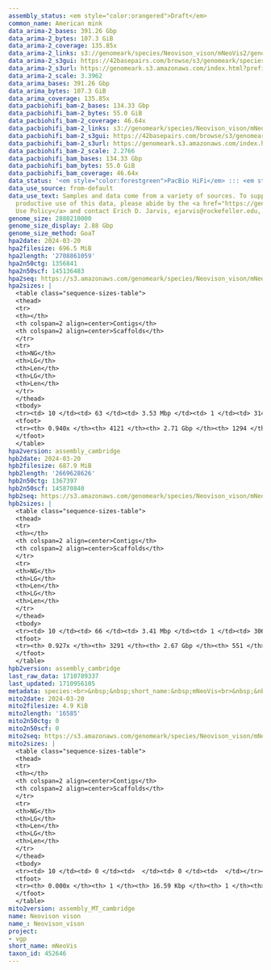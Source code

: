 ```yaml
---
assembly_status: <em style="color:orangered">Draft</em>
common_name: American mink
data_arima-2_bases: 391.26 Gbp
data_arima-2_bytes: 107.3 GiB
data_arima-2_coverage: 135.85x
data_arima-2_links: s3://genomeark/species/Neovison_vison/mNeoVis2/genomic_data/arima/<br>
data_arima-2_s3gui: https://42basepairs.com/browse/s3/genomeark/species/Neovison_vison/mNeoVis2/genomic_data/arima/
data_arima-2_s3url: https://genomeark.s3.amazonaws.com/index.html?prefix=species/Neovison_vison/mNeoVis2/genomic_data/arima/
data_arima-2_scale: 3.3962
data_arima_bases: 391.26 Gbp
data_arima_bytes: 107.3 GiB
data_arima_coverage: 135.85x
data_pacbiohifi_bam-2_bases: 134.33 Gbp
data_pacbiohifi_bam-2_bytes: 55.0 GiB
data_pacbiohifi_bam-2_coverage: 46.64x
data_pacbiohifi_bam-2_links: s3://genomeark/species/Neovison_vison/mNeoVis2/genomic_data/pacbio_hifi/<br>
data_pacbiohifi_bam-2_s3gui: https://42basepairs.com/browse/s3/genomeark/species/Neovison_vison/mNeoVis2/genomic_data/pacbio_hifi/
data_pacbiohifi_bam-2_s3url: https://genomeark.s3.amazonaws.com/index.html?prefix=species/Neovison_vison/mNeoVis2/genomic_data/pacbio_hifi/
data_pacbiohifi_bam-2_scale: 2.2766
data_pacbiohifi_bam_bases: 134.33 Gbp
data_pacbiohifi_bam_bytes: 55.0 GiB
data_pacbiohifi_bam_coverage: 46.64x
data_status: '<em style="color:forestgreen">PacBio HiFi</em> ::: <em style="color:forestgreen">Arima</em>'
data_use_source: from-default
data_use_text: Samples and data come from a variety of sources. To support fair and
  productive use of this data, please abide by the <a href="https://genome10k.soe.ucsc.edu/data-use-policies/">Data
  Use Policy</a> and contact Erich D. Jarvis, ejarvis@rockefeller.edu, with any questions.
genome_size: 2880210000
genome_size_display: 2.88 Gbp
genome_size_method: GoaT
hpa2date: 2024-03-20
hpa2filesize: 696.5 MiB
hpa2length: '2708861059'
hpa2n50ctg: 1356841
hpa2n50scf: 145136483
hpa2seq: https://s3.amazonaws.com/genomeark/species/Neovison_vison/mNeoVis2/assembly_cambridge/mNeoVis2.hap1.asm.20240320.fasta.gz
hpa2sizes: |
  <table class="sequence-sizes-table">
  <thead>
  <tr>
  <th></th>
  <th colspan=2 align=center>Contigs</th>
  <th colspan=2 align=center>Scaffolds</th>
  </tr>
  <tr>
  <th>NG</th>
  <th>LG</th>
  <th>Len</th>
  <th>LG</th>
  <th>Len</th>
  </tr>
  </thead>
  <tbody>
  <tr><td> 10 </td><td> 63 </td><td> 3.53 Mbp </td><td> 1 </td><td> 314.97 Mbp </td></tr><tr><td> 20 </td><td> 160 </td><td> 2.67 Mbp </td><td> 3 </td><td> 221.81 Mbp </td></tr><tr><td> 30 </td><td> 284 </td><td> 2.09 Mbp </td><td> 4 </td><td> 220.61 Mbp </td></tr><tr><td> 40 </td><td> 439 </td><td> 1.65 Mbp </td><td> 5 </td><td> 210.14 Mbp </td></tr><tr style="background-color:#cccccc;"><td> 50 </td><td> 633 </td><td style="background-color:#88ff88;"> 1.36 Mbp </td><td> 7 </td><td style="background-color:#88ff88;"> 145.14 Mbp </td></tr><tr><td> 60 </td><td> 872 </td><td> 1.06 Mbp </td><td> 9 </td><td> 129.18 Mbp </td></tr><tr><td> 70 </td><td> 1183 </td><td> 0.80 Mbp </td><td> 12 </td><td> 106.10 Mbp </td></tr><tr><td> 80 </td><td> 1616 </td><td> 0.54 Mbp </td><td> 15 </td><td> 74.21 Mbp </td></tr><tr><td> 90 </td><td> 2371 </td><td> 232.59 Kbp </td><td> 32 </td><td> 1.56 Mbp </td></tr><tr><td> 100 </td><td> 0 </td><td>  </td><td> 0 </td><td>  </td></tr></tbody>
  <tfoot>
  <tr><th> 0.940x </th><th> 4121 </th><th> 2.71 Gbp </th><th> 1294 </th><th> 2.71 Gbp </th></tr>
  </tfoot>
  </table>
hpa2version: assembly_cambridge
hpb2date: 2024-03-20
hpb2filesize: 687.9 MiB
hpb2length: '2669628626'
hpb2n50ctg: 1367397
hpb2n50scf: 145870840
hpb2seq: https://s3.amazonaws.com/genomeark/species/Neovison_vison/mNeoVis2/assembly_cambridge/mNeoVis2.hap2.asm.20240320.fasta.gz
hpb2sizes: |
  <table class="sequence-sizes-table">
  <thead>
  <tr>
  <th></th>
  <th colspan=2 align=center>Contigs</th>
  <th colspan=2 align=center>Scaffolds</th>
  </tr>
  <tr>
  <th>NG</th>
  <th>LG</th>
  <th>Len</th>
  <th>LG</th>
  <th>Len</th>
  </tr>
  </thead>
  <tbody>
  <tr><td> 10 </td><td> 66 </td><td> 3.41 Mbp </td><td> 1 </td><td> 306.41 Mbp </td></tr><tr><td> 20 </td><td> 164 </td><td> 2.59 Mbp </td><td> 3 </td><td> 216.64 Mbp </td></tr><tr><td> 30 </td><td> 290 </td><td> 2.06 Mbp </td><td> 4 </td><td> 208.98 Mbp </td></tr><tr><td> 40 </td><td> 449 </td><td> 1.63 Mbp </td><td> 5 </td><td> 197.13 Mbp </td></tr><tr style="background-color:#cccccc;"><td> 50 </td><td> 643 </td><td style="background-color:#88ff88;"> 1.37 Mbp </td><td> 7 </td><td style="background-color:#88ff88;"> 145.87 Mbp </td></tr><tr><td> 60 </td><td> 879 </td><td> 1.08 Mbp </td><td> 10 </td><td> 118.62 Mbp </td></tr><tr><td> 70 </td><td> 1186 </td><td> 0.81 Mbp </td><td> 12 </td><td> 109.67 Mbp </td></tr><tr><td> 80 </td><td> 1616 </td><td> 0.55 Mbp </td><td> 15 </td><td> 87.96 Mbp </td></tr><tr><td> 90 </td><td> 2404 </td><td> 202.45 Kbp </td><td> 54 </td><td> 1.07 Mbp </td></tr><tr><td> 100 </td><td> 0 </td><td>  </td><td> 0 </td><td>  </td></tr></tbody>
  <tfoot>
  <tr><th> 0.927x </th><th> 3291 </th><th> 2.67 Gbp </th><th> 551 </th><th> 2.67 Gbp </th></tr>
  </tfoot>
  </table>
hpb2version: assembly_cambridge
last_raw_data: 1710789337
last_updated: 1710956105
metadata: species:<br>&nbsp;&nbsp;short_name:&nbsp;mNeoVis<br>&nbsp;&nbsp;name:&nbsp;Neovison&nbsp;vison<br>&nbsp;&nbsp;taxon_id:&nbsp;452646<br>&nbsp;&nbsp;common_name:&nbsp;American&nbsp;mink<br>&nbsp;&nbsp;order:<br>&nbsp;&nbsp;&nbsp;&nbsp;name:&nbsp;Carnivora<br>&nbsp;&nbsp;family:<br>&nbsp;&nbsp;&nbsp;&nbsp;name:&nbsp;Mustelidae<br>&nbsp;&nbsp;individuals:<br>&nbsp;&nbsp;&nbsp;&nbsp;-&nbsp;short_name:&nbsp;mNeoVis2<br>&nbsp;&nbsp;&nbsp;&nbsp;&nbsp;&nbsp;biosample_id:&nbsp;SAMEA112468126<br>&nbsp;&nbsp;&nbsp;&nbsp;&nbsp;&nbsp;sex:&nbsp;female<br>&nbsp;&nbsp;genome_size:&nbsp;2880210000<br>&nbsp;&nbsp;genome_size_method:&nbsp;GoaT<br>&nbsp;&nbsp;project:&nbsp;[&nbsp;vgp&nbsp;]<br>
mito2date: 2024-03-20
mito2filesize: 4.9 KiB
mito2length: '16585'
mito2n50ctg: 0
mito2n50scf: 0
mito2seq: https://s3.amazonaws.com/genomeark/species/Neovison_vison/mNeoVis2/assembly_MT_cambridge/mNeoVis2.MT.20240320.fasta.gz
mito2sizes: |
  <table class="sequence-sizes-table">
  <thead>
  <tr>
  <th></th>
  <th colspan=2 align=center>Contigs</th>
  <th colspan=2 align=center>Scaffolds</th>
  </tr>
  <tr>
  <th>NG</th>
  <th>LG</th>
  <th>Len</th>
  <th>LG</th>
  <th>Len</th>
  </tr>
  </thead>
  <tbody>
  <tr><td> 10 </td><td> 0 </td><td>  </td><td> 0 </td><td>  </td></tr><tr><td> 20 </td><td> 0 </td><td>  </td><td> 0 </td><td>  </td></tr><tr><td> 30 </td><td> 0 </td><td>  </td><td> 0 </td><td>  </td></tr><tr><td> 40 </td><td> 0 </td><td>  </td><td> 0 </td><td>  </td></tr><tr style="background-color:#cccccc;"><td> 50 </td><td> 0 </td><td style="background-color:#ff8888;">  </td><td> 0 </td><td style="background-color:#ff8888;">  </td></tr><tr><td> 60 </td><td> 0 </td><td>  </td><td> 0 </td><td>  </td></tr><tr><td> 70 </td><td> 0 </td><td>  </td><td> 0 </td><td>  </td></tr><tr><td> 80 </td><td> 0 </td><td>  </td><td> 0 </td><td>  </td></tr><tr><td> 90 </td><td> 0 </td><td>  </td><td> 0 </td><td>  </td></tr><tr><td> 100 </td><td> 0 </td><td>  </td><td> 0 </td><td>  </td></tr></tbody>
  <tfoot>
  <tr><th> 0.000x </th><th> 1 </th><th> 16.59 Kbp </th><th> 1 </th><th> 16.59 Kbp </th></tr>
  </tfoot>
  </table>
mito2version: assembly_MT_cambridge
name: Neovison vison
name_: Neovison_vison
project:
- vgp
short_name: mNeoVis
taxon_id: 452646
---
```


